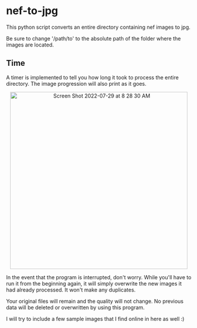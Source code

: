 # nef-to-jpg
This python script converts an entire directory containing nef images to jpg. 

Be sure to change '/path/to' to the absolute path of the folder where the images are located.  

## Time
A timer is implemented to tell you how long it took to process the entire directory. The image progression will also print as it goes. 

<p align="center">
<img width="482" alt="Screen Shot 2022-07-29 at 8 28 30 AM" src="https://user-images.githubusercontent.com/98404383/181758584-65a31437-efaf-430d-9178-a8e57ebe11be.png">
</p>


In the event that the program is interrupted, don't worry. While you'll have to run it from the beginning again, it will simply overwrite the new images it had already processed. It won't make any duplicates. 

Your original files will remain and the quality will not change. No previous data will be deleted or overwritten by using this program. 

I will try to include a few sample images that I find online in here as well :) 
